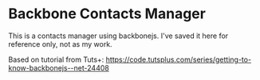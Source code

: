 # Backbone Contacts Manager

This is a contacts manager using backbonejs. I've saved it here for reference only, not as my work.

Based on tutorial from Tuts+: https://code.tutsplus.com/series/getting-to-know-backbonejs--net-24408

